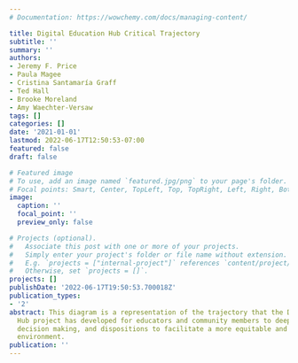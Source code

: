 ```yaml
---
# Documentation: https://wowchemy.com/docs/managing-content/

title: Digital Education Hub Critical Trajectory
subtitle: ''
summary: ''
authors:
- Jeremy F. Price
- Paula Magee
- Cristina Santamaría Graff
- Ted Hall
- Brooke Moreland
- Amy Waechter-Versaw
tags: []
categories: []
date: '2021-01-01'
lastmod: 2022-06-17T12:50:53-07:00
featured: false
draft: false

# Featured image
# To use, add an image named `featured.jpg/png` to your page's folder.
# Focal points: Smart, Center, TopLeft, Top, TopRight, Left, Right, BottomLeft, Bottom, BottomRight.
image:
  caption: ''
  focal_point: ''
  preview_only: false

# Projects (optional).
#   Associate this post with one or more of your projects.
#   Simply enter your project's folder or file name without extension.
#   E.g. `projects = ["internal-project"]` references `content/project/deep-learning/index.md`.
#   Otherwise, set `projects = []`.
projects: []
publishDate: '2022-06-17T19:50:53.700018Z'
publication_types:
- '2'
abstract: This diagram is a representation of the trajectory that the Digital Education
  Hub project has developed for educators and community members to deepen practices,
  decision making, and dispositions to facilitate a more equitable and inclusive learning
  environment.
publication: ''
---
```

